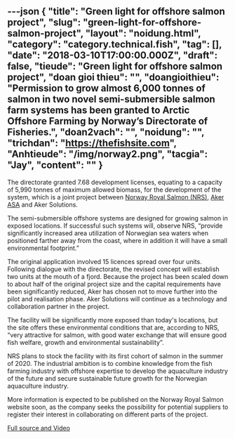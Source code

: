 ---json
{
    "title": "Green light for offshore salmon project",
    "slug": "green-light-for-offshore-salmon-project",
    "layout": "noidung.html",
    "category": "category.technical.fish",
    "tag": [],
    "date": "2018-03-10T17:00:00.000Z",
    "draft": false,
    "tieude": "Green light for offshore salmon project",
    "doan gioi thieu": "",
    "doangioithieu": "Permission to grow almost 6,000 tonnes of salmon in two novel semi-submersible salmon farm systems has been granted to Arctic Offshore Farming by Norway’s Directorate of Fisheries.",
    "doan2vach": "",
    "noidung": "",
    "trichdan": "https://thefishsite.com",
    "Anhtieude": "/img/norway2.png",
    "tacgia": "Jay",
    "__content__": ""
}
---
<p><span style="font-size:14px">The directorate granted 7.68 development licenses, equating to a capacity of 5,990 tonnes of maximum allowed biomass, for the development of the system, which is a joint project between&nbsp;<a href="https://norwayroyalsalmon.com/en">Norway Royal Salmon (NRS)</a>,&nbsp;<a href="https://eng.akerasa.com/">Aker ASA</a>&nbsp;and Aker Solutions.</span></p>

<p><span style="font-size:14px">The semi-submersible offshore systems are designed for growing salmon in exposed locations. If successful such systems will, observe NRS, &ldquo;provide significantly increased area utilization of Norwegian sea waters when positioned farther away from the coast, where in addition it will have a small environmental footprint.&rdquo;</span></p>

<p><span style="font-size:14px">The original application involved 15 licences spread over four units. Following dialogue with the directorate, the revised concept will establish two units at the mouth of a fjord. Because the project has been scaled down to about half of the original project size and the capital requirements have been significantly reduced, Aker has chosen not to move further into the pilot and realisation phase. Aker Solutions will continue as a technology and collaboration partner in the project.</span></p>

<p><span style="font-size:14px">The facility will be significantly more exposed than today&#39;s locations, but the site offers these environmental conditions that are, according to NRS, &ldquo;very attractive for salmon, with good water exchange that will ensure good fish welfare, growth and environmental sustainability&rdquo;.</span></p>

<p><span style="font-size:14px">NRS plans to stock the facility with its first cohort of salmon in the summer of 2020. The industrial ambition is to combine knowledge from the fish farming industry with offshore expertise to develop the aquaculture industry of the future and secure sustainable future growth for the Norwegian aquaculture&nbsp;industry.</span></p>

<p><span style="font-size:14px">More information is expected to be published on the Norway Royal Salmon website soon, as the company seeks the possibility for potential suppliers to register their interest in collaborating on different parts of the project.</span></p>

<p><a href="http:// https://thefishsite.com/articles/green-light-for-offshore-salmon-project">Full source and Video</a></p>
